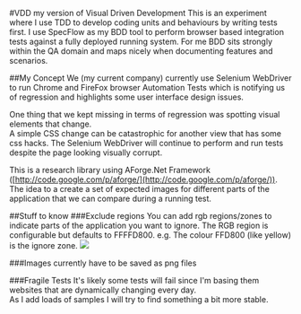 #VDD my version of Visual Driven Development
This is an experiment where I use TDD to develop coding units and behaviours by writing tests first.
I use SpecFlow as my BDD tool to perform browser based integration tests against a fully deployed running system. 
For me BDD sits strongly within the QA domain and maps nicely when documenting features and scenarios.

##My Concept
We (my current company) currently use Selenium WebDriver to run Chrome and FireFox browser Automation Tests 
which is notifying us of regression and highlights some user interface design issues.  

One thing that we kept missing in terms of regression was spotting visual elements that change.  
A simple CSS change can be catastrophic for another view that has some css hacks.
The Selenium WebDriver will continue to perform and run tests despite the page looking visually corrupt.

This is a research library using AForge.Net Framework ([http://code.google.com/p/aforge/](http://code.google.com/p/aforge/)). The idea to a create a set of expected images for different parts
of the application that we can compare during a running test.

##Stuff to know
###Exclude regions
You can add rgb regions/zones to indicate parts of the application you want to ignore.  The RGB region is configurable but defaults to FFFFD800.
e.g. The colour FFD800 (like yellow) is the ignore zone.
![](https://raw.github.com/cwilliamson1980/Williamson.VDD/master/Williamson.VDD.Tests/Images/Github.Home.IgnoreSections.png?raw=true)

###Images currently have to be saved as png files

###Fragile Tests
It's likely some tests will fail since I'm basing them websites that are dynamically changing every day.  
As I add loads of samples I will try to find something a bit more stable.